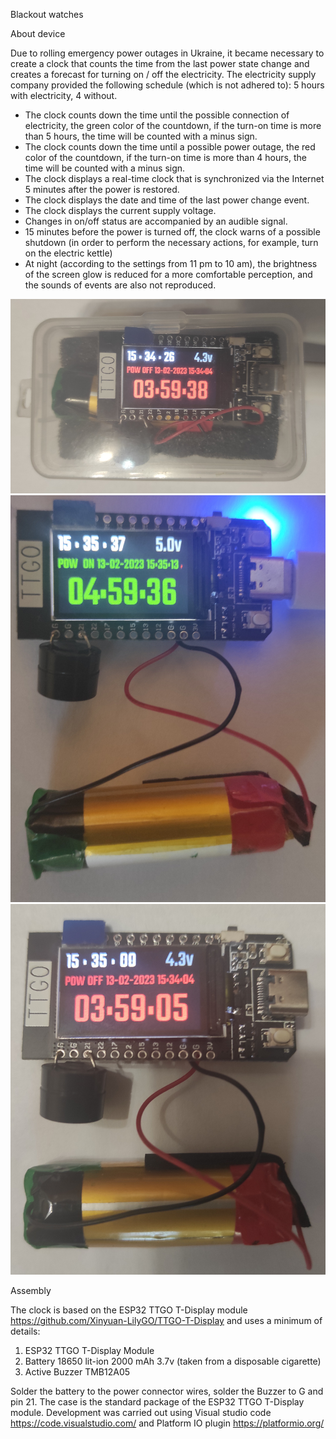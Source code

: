 Blackout watches

About device

Due to rolling emergency power outages in Ukraine, it became necessary to create a clock that counts the time from the last power state change and creates a forecast for turning on / off the electricity.
The electricity supply company provided the following schedule (which is not adhered to): 5 hours with electricity, 4 without.

- The clock counts down the time until the possible connection of electricity, the green color of the countdown, if the turn-on time is more than 5 hours, the time will be counted with a minus sign.
- The clock counts down the time until a possible power outage, the red color of the countdown, if the turn-on time is more than 4 hours, the time will be counted with a minus sign.
- The clock displays a real-time clock that is synchronized via the Internet 5 minutes after the power is restored.
- The clock displays the date and time of the last power change event.
- The clock displays the current supply voltage.
- Changes in on/off status are accompanied by an audible signal.
- 15 minutes before the power is turned off, the clock warns of a possible shutdown (in order to perform the necessary actions, for example, turn on the electric kettle)
- At night (according to the settings from 11 pm to 10 am), the brightness of the screen glow is reduced for a more comfortable perception, and the sounds of events are also not reproduced.

![](assets/full.jpg) ![](assets/green.jpg) ![](assets/red.jpg)


Assembly

The clock is based on the ESP32 TTGO T-Display module https://github.com/Xinyuan-LilyGO/TTGO-T-Display and uses a minimum of details:

1. ESP32 TTGO T-Display Module
2. Battery 18650 lit-ion 2000 mAh 3.7v (taken from a disposable cigarette)
3. Active Buzzer TMB12A05

Solder the battery to the power connector wires, solder the Buzzer to G and pin 21. The case is the standard package of the ESP32 TTGO T-Display module.
Development was carried out using Visual studio code https://code.visualstudio.com/ and Platform IO plugin https://platformio.org/